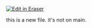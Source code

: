 <p><a target="_blank" href="https://app.eraser.io/workspace/Y246rSUFNBGL9SSL4Ody" id="edit-in-eraser-github-link"><img alt="Edit in Eraser" src="https://firebasestorage.googleapis.com/v0/b/second-petal-295822.appspot.com/o/images%2Fgithub%2FOpen%20in%20Eraser.svg?alt=media&amp;token=968381c8-a7e7-472a-8ed6-4a6626da5501"></a></p>

this is a new file. it's not on main.


<!--- Eraser file: https://app.eraser.io/workspace/Y246rSUFNBGL9SSL4Ody --->